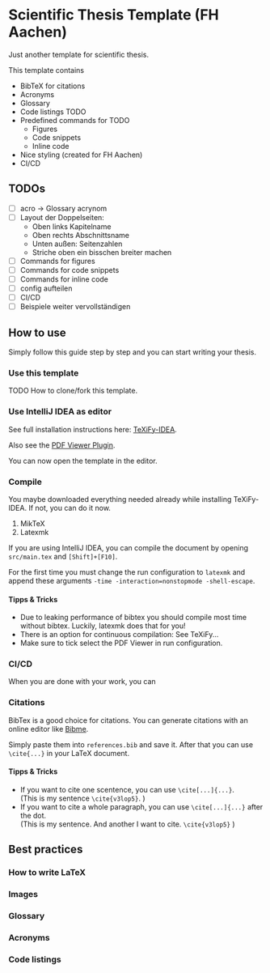 # Scientific Thesis Template (FH Aachen)
Just another template for scientific thesis.

This template contains
- BibTeX for citations
- Acronyms
- Glossary
- Code listings TODO
- Predefined commands for TODO
  - Figures
  - Code snippets
  - Inline code
- Nice styling (created for FH Aachen)
- CI/CD

## TODOs
- [ ] acro -> Glossary acrynom
- [ ] Layout der Doppelseiten:
  - Oben links Kapitelname
  - Oben rechts Abschnittsname
  - Unten außen: Seitenzahlen
  - Striche oben ein bisschen breiter machen
- [ ] Commands for figures
- [ ] Commands for code snippets
- [ ] Commands for inline code
- [ ] config aufteilen
- [ ] CI/CD
- [ ] Beispiele weiter vervollständigen

## How to use
Simply follow this guide step by step and you can start writing your thesis.

### Use this template
TODO How to clone/fork this template.

### Use IntelliJ IDEA as editor
See full installation instructions here: [TeXiFy-IDEA](https://github.com/Hannah-Sten/TeXiFy-IDEA/wiki/Installation).

Also see the [PDF Viewer Plugin](https://plugins.jetbrains.com/plugin/14494-pdf-viewer).

You can now open the template in the editor.

### Compile
You maybe downloaded everything needed already while installing TeXiFy-IDEA. If not, you can do it now.

1. MikTeX
2. Latexmk

If you are using IntelliJ IDEA, you can compile the document by opening ``src/main.tex`` and ``[Shift]+[F10]``.

For the first time you must change the run configuration to ``latexmk`` and append these arguments ``-time -interaction=nonstopmode -shell-escape``.

#### Tipps & Tricks
- Due to leaking performance of bibtex you should compile most time without bibtex. Luckily, latexmk does that for you!
- There is an option for continuous compilation: See TeXiFy...
- Make sure to tick select the PDF Viewer in run configuration.

### CI/CD
When you are done with your work, you can

### Citations
BibTex is a good choice for citations. You can generate citations with an online editor like [Bibme](https://www.bibme.org/bibtex/).

Simply paste them into ``references.bib`` and save it. After that you can use ``\cite{...}`` in your LaTeX document.

#### Tipps & Tricks
- If you want to cite one scentence, you can use ``\cite[...]{...}``. 
<br>(This is my sentence ``\cite{v3lop5}``. )
- If you want to cite a whole paragraph, you can use ``\cite[...]{...}`` after the dot.
  <br>(This is my sentence. And another I want to cite. ``\cite{v3lop5}`` )

## Best practices
### How to write LaTeX
### Images


### Glossary
### Acronyms
### Code listings
